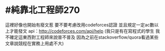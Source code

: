 # #純靠北工程師270


這裡好像也開始有廢文惹
要不要考慮改用codeforces認證
並且規定一定ac數以上才能發文
api：http://codeforces.com/api/help
(我只是有在寫程式的學生 我不確定這東西對工程師來說普不普及
因為之前在stackoverflow/quora看過某些文章說競程在實務上用處不大)
